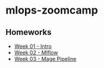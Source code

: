 # mlops-zoomcamp

## Homeworks

- [Week 01 - Intro](https://github.com/mguidoti/mlops-zoomcamp/blob/main/01-intro/Homework%201.ipynb)
- [Week 02 - Mlflow](https://github.com/mguidoti/mlops-zoomcamp/tree/main/02-mlflow/homework)
- [Week 03 - Mage Pipeline](https://github.com/mguidoti/mlops-zoomcamp/blob/main/03-mage/mlops/mlops-zoomcamp/pipelines/creative_rogue/metadata.yaml)